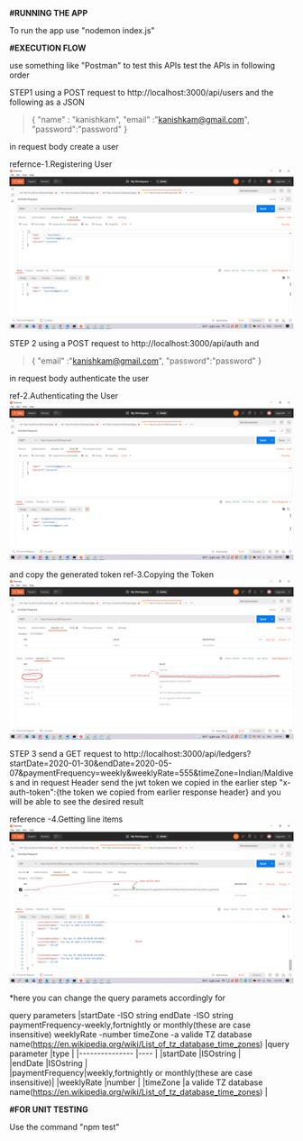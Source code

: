 **#RUNNING THE APP**

To run the app use "nodemon index.js"





**#EXECUTION FLOW**

use something like "Postman" to test this APIs
test the APIs in following order


STEP1
using a POST request to http://localhost:3000/api/users
 and the following as a JSON
 >{
 >  "name"    : "kanishkam",
 >  "email"   :"kanishkam@gmail.com",
 >  "password":"password"
 > }

in request body create a user

refernce-1.Registering User
![](images/1.Registering%20User.png)

STEP 2
using  a POST request to http://localhost:3000/api/auth
and 

>{
 >   "email"   :"kanishkam@gmail.com",
 >   "password":"password"
>}

in request body authenticate the user

ref-2.Authenticating the User
![](images/2.Authenticating%20the%20User.png)

and copy the generated token
ref-3.Copying the Token
![](images/3.Copying%20the%20Token.png)


STEP 3
send a GET request to   http://localhost:3000/api/ledgers?startDate=2020-01-30&endDate=2020-05-07&paymentFrequency=weekly&weeklyRate=555&timeZone=Indian/Maldives
and in request Header send  the jwt token we copied in the earlier step
"x-auth-token":{the token we copied from earlier response header}
and you will be able to see the desired result

reference -4.Getting line items
![](images/4.Getting%20line%20items.png)

*here you can change the query paramets accordingly
for 

query parameters
|startDate      -ISO string
endDate         -ISO string     
paymentFrequency-weekly,fortnightly or monthly(these are  case insensitive)
weeklyRate      -number
timeZone        -a valide TZ database name(https://en.wikipedia.org/wiki/List_of_tz_database_time_zones)
|query parameter |type      |
|--------------- |----      |
|startDate       |ISOstring |      
|endDate         |ISOstring |         
|paymentFrequency|weekly,fortnightly or monthly(these are  case insensitive)|
|weeklyRate      |number    |
|timeZone        |a valide TZ database name(https://en.wikipedia.org/wiki/List_of_tz_database_time_zones) |




**#FOR UNIT TESTING**

Use the command  "npm test"

